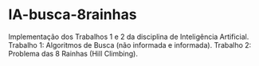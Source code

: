 # IA-busca-8rainhas
Implementação dos Trabalhos 1 e 2 da disciplina de Inteligência Artificial. Trabalho 1: Algoritmos de Busca (não informada e informada). Trabalho 2: Problema das 8 Rainhas (Hill Climbing).
